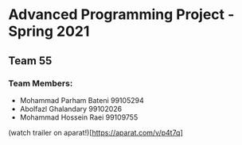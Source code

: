 # Advanced Programming Project - Spring 2021
## Team 55

### Team Members:
- Mohammad Parham Bateni 99105294
- Abolfazl Ghalandary 99102026
- Mohammad Hossein Raei 99109755


(watch trailer on aparat!)[https://aparat.com/v/p4t7q]
